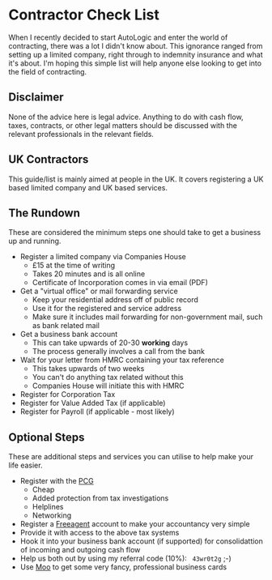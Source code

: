 # Contractor Check List
When I recently decided to start AutoLogic and enter the world of contracting, there was a lot I didn't know about. This ignorance ranged from setting up a limited company, right through to indemnity insurance and what it's about. I'm hoping this simple list will help anyone else looking to get into the field of contracting.

## Disclaimer

None of the advice here is legal advice. Anything to do with cash flow, taxes, contracts, or other legal matters should be discussed with the relevant professionals in the relevant fields.

## UK Contractors
This guide/list is mainly aimed at people in the UK. It covers registering a UK based limited company and UK based services. 

## The Rundown

These are considered the minimum steps one should take to get a business up and running. 

- Register a limited company via Companies House
    - £15 at the time of writing
    - Takes 20 minutes and is all online
    - Certificate of Incorporation comes in via email (PDF)
- Get a "virtual office" or mail forwarding service
    - Keep your residential address off of public record
    - Use it for the registered and service address
    - Make sure it includes mail forwarding for non-government mail, such as bank related mail
- Get a business bank account
    - This can take upwards of 20-30 **working** days
    - The process generally involves a call from the bank 
- Wait for your letter from HMRC containing your tax reference
    - This takes upwards of two weeks
    - You can't do anything tax related without this
    - Companies House will initiate this with HMRC
- Register for Corporation Tax
- Register for Value Added Tax (if applicable)
- Register for Payroll (if applicable - most likely) 

## Optional Steps

These are additional steps and services you can utilise to help make your life easier.

- Register with the [PCG](https://www.pcg.org.uk)
    - Cheap
    - Added protection from tax investigations
    - Helplines
    - Networking
- Register a [Freeagent](https://freeagent.com) account  to make your accountancy very simple
 - Provide it with access to the above tax systems
 - Hook it into your business bank account (if supported) for consolidattion of incoming and outgoing cash flow
 - Help us both out by using my referral code (10%): ` 43wr0t2g` ;-)
- Use [Moo](https://moo.com) to get some very fancy, professional business cards